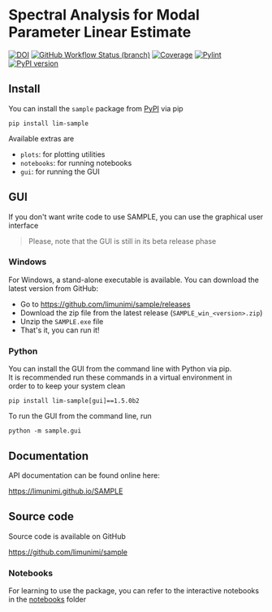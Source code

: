 # Spectral Analysis for Modal Parameter Linear Estimate
[![DOI](https://zenodo.org/badge/342648141.svg)](https://zenodo.org/badge/latestdoi/342648141)
[![GitHub Workflow Status (branch)](https://img.shields.io/github/workflow/status/limunimi/sample/main/main?event=push)](https://github.com/limunimi/sample/actions?query=workflow%3Amain)
[![Coverage](https://gist.githubusercontent.com/chromaticisobar/fb3ce2e55493c80839ca8985d0c38146/raw/lim-sample-coverage-badge.svg)](https://github.com/limunimi/sample/actions?query=workflow%3Amain)
[![Pylint](https://gist.githubusercontent.com/chromaticisobar/fb3ce2e55493c80839ca8985d0c38146/raw/lim-sample-pylint-badge.svg)](https://github.com/limunimi/sample/actions?query=workflow%3Amain)
[![PyPI version](https://badge.fury.io/py/lim-sample.svg)](https://badge.fury.io/py/lim-sample)

## Install
You can install the `sample` package from [PyPI](https://pypi.org/project/lim-sample) via pip

```
pip install lim-sample
```

Available extras are
 - `plots`: for plotting utilities
 - `notebooks`: for running notebooks
 - `gui`: for running the GUI

## GUI
If you don't want write code to use SAMPLE,
you can use the graphical user interface

> Please, note that the GUI is still in its beta release phase

### Windows
For Windows, a stand-alone executable is available. You can download the
latest version from GitHub:

 - Go to https://github.com/limunimi/sample/releases
 - Download the zip file from the latest release (`SAMPLE_win_<version>.zip`)
 - Unzip the `SAMPLE.exe` file
 - That's it, you can run it!

### Python
You can install the GUI from the command line with Python via pip.  
It is recommended run these commands in a virtual environment in  
order to to keep your system clean

```
pip install lim-sample[gui]==1.5.0b2
```

To run the GUI from the command line, run

```
python -m sample.gui
```

## Documentation
API documentation can be found online here:

https://limunimi.github.io/SAMPLE

## Source code
Source code is available on GitHub

https://github.com/limunimi/sample

### Notebooks
For learning to use the package, you can refer to the interactive
notebooks in the [notebooks](https://github.com/limunimi/sample/tree/master/notebooks) folder
